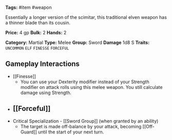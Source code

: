 **Tags:** #item #weapon 

Essentially a longer version of the scimitar, this traditional elven weapon has a thinner blade than its cousin.

**Price:** 4 gp
**Bulk:** 2
**Hands:** 2

**Category:** Martial
**Type:** Melee
**Group:** Sword
**Damage** 1d8 S
**Traits:** `UNCOMMON` `ELF` `FINESSE` `FORCEFUL`

## Gameplay Interactions

- [[Finesse]]
	- You can use your Dexterity modifier instead of your Strength modifier on attack rolls using this melee weapon. You still calculate damage using Strength.
- [[Forceful]]
	- 
- Critical Specialization - [[Sword Group]] (when granted by an ability)
	- The target is made off-balance by your attack, becoming [[Off-Guard]] until the start of your next turn.